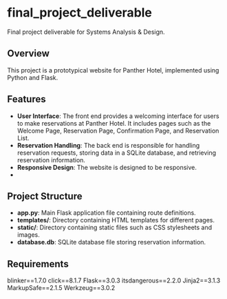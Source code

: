 # final_project_deliverable
Final project deliverable for Systems Analysis &amp; Design.

## Overview
This project is a prototypical website for Panther Hotel, implemented using Python and Flask.

## Features
- **User Interface**: The front end provides a welcoming interface for users to make reservations at Panther Hotel. It includes pages such as the Welcome Page, Reservation Page, Confirmation Page, and Reservation List.
- **Reservation Handling**: The back end is responsible for handling reservation requests, storing data in a SQLite database, and retrieving reservation information.
- **Responsive Design**: The website is designed to be responsive.
- 
## Project Structure
- **app.py**: Main Flask application file containing route definitions.
- **templates/**: Directory containing HTML templates for different pages.
- **static/**: Directory containing static files such as CSS stylesheets and images.
- **database.db**: SQLite database file storing reservation information.

## Requirements
blinker==1.7.0
click==8.1.7
Flask==3.0.3
itsdangerous==2.2.0
Jinja2==3.1.3
MarkupSafe==2.1.5
Werkzeug==3.0.2
